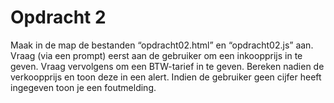 # Opdracht 2

Maak in de map de bestanden “opdracht02.html” en “opdracht02.js” aan.
Vraag (via een prompt) eerst aan de gebruiker om een inkoopprijs in te geven. Vraag vervolgens om een BTW-tarief in te geven.
Bereken nadien de verkoopprijs en toon deze in een alert. Indien de gebruiker geen cijfer heeft ingegeven toon je een foutmelding.